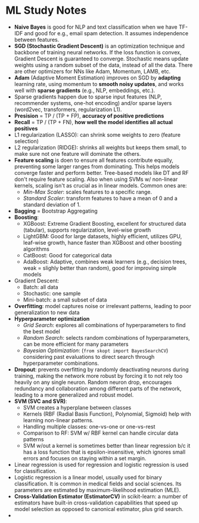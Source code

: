 # ML Study Notes

- **Naive Bayes** is good for NLP and text classification when we have TF-IDF and good for e.g., email spam detection. It assumes independence between features.
- **SGD (Stochastic Gradient Descent)** is an optimization technique and backbone of training neural networks. If the loss function is convex, Gradient Descent is guaranteed to converge. Stochastic means update weights using a random subset of the data, instead of all the data. There are other optimizers for NNs like Adam, Momentum, LAMB, etc. 
- **Adam** (Adaptive Moment Estimation) improves on SGD by **adapting** learning rate, using momentum to **smooth noisy updates**, and works well with **sparse gradients** (e.g., NLP, embeddings, etc.).
- Sparse gradients happen due to sparse input features (NLP, recommender systems, one-hot encoding) and/or sparse layers (word2vec, transformers, regularization L1).
- **Presision** = TP / (TP + FP), **accuracy of positive predictions**
- **Recall** = TP / (TP + FN), **how well the model identifies all actual positives**
- L1 regularization (LASSO): can shrink some weights to zero (feature selection)
- L2 regularization (RIDGE): shrinks all weights but keeps them small, to make sure not one feature will dominate the others.
- **Feature scaling** is doen to ensure all features contribute equally, preventing some larger ranges from dominating. This helps models converge faster and perform better. Tree-based models like DT and RF don't require feature scaling. Also when using SVMs w/ non-linear kernels, scaling isn't as crucial as in linear models. Common ones are:
    - *Min-Max Scaler*: scales features to a specific range.
    - *Standard Scaler*: transform features to have a mean of 0 and a standard deviation of 1.
- **Bagging** = Bootstrap Aggregating
- **Boosting**:
    - XGBoost: Extreme Gradient Boosting, excellent for structured data (tabular), supports regularization, level-wise growth
    - LightGBM: Good for large datasets, highly efficient, utilizes GPU, leaf-wise growth, hance faster than XGBoost and other boosting algorithms
    - CatBoost: Good for categorical data
    - AdaBoost: Adaptive, combines weak learners (e.g., decision trees, weak = slighly better than random), good for improving simple models
- Gradient Descent:
    - Batch: all data
    - Stochastic: one sample
    - Mini-batch: a small subset of data
- **Overfitting**: model captures noise or irrelevant patterns, leading to poor generalization to new data
- **Hyperparameter optimization**
    - *Grid Search*: explores all combinations of hyperparameters to find the best model
    - *Random Search*: selects random combinations of hyperparameters, can be more efficient for many parameters
    - *Bayesian Optimization*: (`from skopt import BayesSearchCV`) considering past evaluations to direct search through hyperparameter combinations.
- **Dropout**: prevents overfitting by randomly deactivating neurons during training, making the network more robust by forcing it to not rely too heavily on any single neuron. Random neuron drop, encourages redundancy and collaboration among different parts of the network, leading to a more generalized and robust model.
- **SVM (SVC and SVR)**:
    - SVM creates a hyperplane between classes
    - Kernels (RBF (Radial Basis Function), Polynomial, Sigmoid) help with learning non-linear patterns.
    - Handling multiple classes: one-vs-one or one-vs-rest 
    - Comparison to RF: SVM w/ RBF kernel can handle circular data patterns
    - SVM w/out a kernel is sometimes better than linear regression b/c it has a loss function that is epsilon-insensitive, which ignores small errors and focuses on staying within a set margin.
- Linear regression is used for regression and logistic regression is used for classification.
- Logistic regression is a linear model, usually used for binary classification. It is common in medical fields and social sciences. Its parameters are estimated by maximum-likelihood estimation (MLE).
- **Cross-Validation Estimator (EstimatorCV)** in scikit-learn: a number of estimators have built-in cross-validation capabilities that speed up model selection as opposed to canonical estimator, plus grid search.
- 